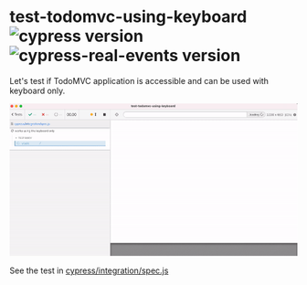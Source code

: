 # test-todomvc-using-keyboard ![cypress version](https://img.shields.io/badge/cypress-7.7.0-brightgreen) ![cypress-real-events version](https://img.shields.io/badge/cypress--real--events-1.5.0-brightgreen)

Let's test if TodoMVC application is accessible and can be used with keyboard only.

![The running tests](./images/keyboard-only.gif)

See the test in [cypress/integration/spec.js](./cypress/integration/spec.js)
